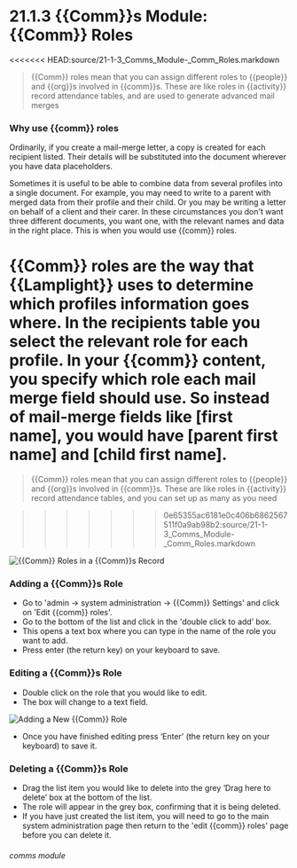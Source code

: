 # 21.1.3 {{Comm}}s Module: {{Comm}} Roles

<<<<<<< HEAD:source/21-1-3_Comms_Module-_Comm_Roles.markdown
> {{Comm}} roles mean that you can assign different roles to {{people}} and {{org}}s involved in {{comm}}s. These are like roles in {{activity}} record attendance tables, and are used to generate advanced mail merges

### Why use {{comm}} roles

Ordinarily, if you create a mail-merge letter, a copy is created for each recipient listed.  Their details will be substituted into the document wherever you have data placeholders.

Sometimes it is useful to be able to combine data from several profiles into a single document.  For example, you may need to write to a parent with merged data from their profile and their child.  Or you may be writing a letter on behalf of a client and their carer.  In these circumstances you don't want three different documents, you want one, with the relevant names and data in the right place.  This is when you would use {{comm}} roles.  

{{Comm}} roles are the way that {{Lamplight}} uses to determine which profiles information goes where.  In the recipients table you select the relevant role for each profile.  In your {{comm}} content, you specify which role each mail merge field should use.  So instead of mail-merge fields like [first name], you would have [parent first name] and [child first name].
=======
> {{Comm}} roles mean that you can assign different roles to {{people}} and {{org}}s involved in {{comm}}s. These are like roles in {{activity}} record attendance tables, and you can set up as many as you need


>>>>>>> 0e65355ac6181e0c406b6862567511f0a9ab98b2:source/21-1-3_Comms_Module-_Comm_Roles.markdown


![{{Comm}} Roles in a {{Comm}}s Record](21.1.3a.png)

### Adding a {{Comm}}s Role

- Go to 'admin -> system administration -> {{Comm}} Settings' and click on 'Edit {{comm}} roles'.
- Go to the bottom of the list and click in the 'double click to add’ box. 
- This opens a text box where you can type in the name of the role you want to add. 
- Press enter (the return key) on your keyboard to save. 

### Editing a {{Comm}}s Role

- Double click on the role that you would like to edit.
- The box will change to a text field. 

![Adding a New {{Comm}} Role](21.1.3b.png)

- Once you have finished editing press ‘Enter’ (the return key on your keyboard) to save it.

### Deleting a {{Comm}}s Role

- Drag the list item you would like to delete into the grey ‘Drag here to delete’ box at the bottom of the list. 
- The role will appear in the grey box, confirming that it is being deleted.
- If you have just created the list item, you will need to go to the main system administration page then return to the 'edit {{comm}} roles' page before you can delete it. 


###### comms module

